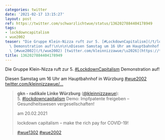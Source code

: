 ```yaml
---
categories: twitter
date: '2021-02-17 13:15:27'
layout: post
ref: https://twitter.com/schwarzlichtwue/status/1362027884404178949
tags:
- lockdowncapitalism
- wue2002
teaser: "Die Gruppe Klein-Nizza ruft zur 5. [#LockdownCapitalism](/t/lockdowncapitalism)\
  \ Demonstration auf!\n\n\n\nDiesen Samstag um 16 Uhr am Hauptbahnhof in W\xFCrzburg\
  \ [#wue2002](/t/wue2002) [twitter.com/kleinnizzawue/\u2026](https://twitter.com/kleinnizzawue/status/1362019485327179777)"
title: 1362027884404178949
---
```

Die Gruppe Klein-Nizza ruft zur 5. [#LockdownCapitalism](/t/lockdowncapitalism) Demonstration auf!



Diesen Samstag um 16 Uhr am Hauptbahnhof in Würzburg [#wue2002](/t/wue2002) [twitter.com/kleinnizzawue/…](https://twitter.com/kleinnizzawue/status/1362019485327179777)
> <b>gkn - radikale Linke Würzburg</b> ([@kleinnizzawue](https://twitter.com/kleinnizzawue)):  
><span>5. </span>[#lockdowncapitalism](/t/lockdowncapitalism) Demo: Impfpatente freigeben – Gesundheitswesen vergesellschaften!   
>  
>am 20.02.2021  
>  
>  
>  
>lockdown capitalism – make the rich pay for COVID-19!  
>  
>[#wue1302](/t/wue1302) [#wue2002](/t/wue2002)   


